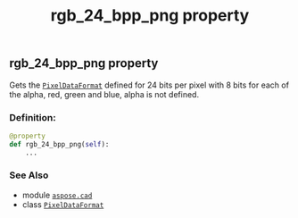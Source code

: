 ﻿---
title: rgb_24_bpp_png property
second_title: Aspose.CAD for Python via .NET API References
description: 
type: docs
weight: 120
url: /python-net/aspose.cad/pixeldataformat/rgb_24_bpp_png/
is_root: false
---

## rgb_24_bpp_png property


Gets the [`PixelDataFormat`](/cad/python-net/aspose.cad/pixeldataformat) defined for 24 bits per pixel with 8 bits for each of the alpha, red, green and blue, alpha is not defined.
### Definition:
```python
@property
def rgb_24_bpp_png(self):
    ...
```

### See Also
* module [`aspose.cad`](../../)
* class [`PixelDataFormat`](/cad/python-net/aspose.cad/pixeldataformat)
